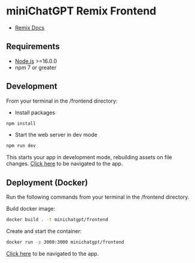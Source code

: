 # miniChatGPT Remix Frontend

- [Remix Docs](https://remix.run/docs)

## Requirements

- [Node.js](https://nodejs.org/en/download/) >=16.0.0
- npm 7 or greater

## Development

From your terminal in the /frontend directory:

- Install packages

```sh
npm install
```

- Start the web server in dev mode

```sh
npm run dev
```

This starts your app in development mode, rebuilding assets on file changes.
[Click here](http://localhost:3000) to be navigated to the app.

## Deployment (Docker)

Run the following commands from your terminal in the /frontend directory.

Build docker image:

```sh
docker build . -t minichatgpt/frontend
```

Create and start the container:

```sh
docker run -p 3000:3000 minichatgpt/frontend
```

[Click here](http://localhost:3000) to be navigated to the app.
